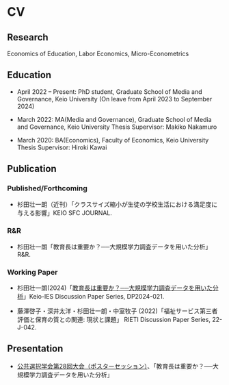 # CV

## Research

Economics of Education, Labor Economics, Micro-Econometrics

## Education

- April 2022 – Present: PhD student, Graduate School of Media and Governance, Keio University
(On leave from April 2023 to September 2024)

- March 2022: MA(Media and Governance), Graduate School of Media and Governance, Keio University
Thesis Supervisor: Makiko Nakamuro

- March 2020: BA(Economics), Faculty of Economics, Keio University
Thesis Supervisor: Hiroki Kawai

## Publication

### Published/Forthcoming

- 杉田壮一朗（近刊）「クラスサイズ縮小が生徒の学校生活における満足度に与える影響」KEIO SFC JOURNAL.

### R&R

- 杉田壮一朗「教育長は重要か？──大規模学力調査データを用いた分析」R&R.

### Working Paper

- 杉田壮一朗(2024)「[教育長は重要か？──大規模学力調査データを用いた分析](https://ies.keio.ac.jp/upload/DP2024-021_JP.pdf)」Keio-IES Discussion Paper Series, DP2024-021.

- 藤澤啓子・深井太洋・杉田壮一朗・中室牧子 (2022)「福祉サービス第三者評価と保育の質との関連: 現状と課題」 RIETI Discussion Paper Series, 22-J-042.

## Presentation

- [公共選択学会第28回大会（ポスターセッション）](https://tiida.doshisha.ac.jp/publicchoice2024.html)、「教育長は重要か？──大規模学力調査データを用いた分析」
